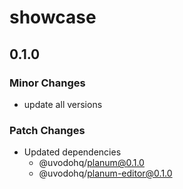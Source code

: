 # showcase

## 0.1.0

### Minor Changes

- update all versions

### Patch Changes

- Updated dependencies
  - @uvodohq/planum@0.1.0
  - @uvodohq/planum-editor@0.1.0
